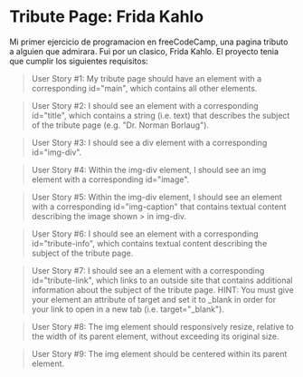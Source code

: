 # Tribute Page: Frida Kahlo

Mi primer ejercicio de programacion en freeCodeCamp, una pagina tributo a alguien que admirara. Fui por un clasico, Frida Kahlo.
El proyecto tenia que cumplir los siguientes requisitos:

> User Story #1: My tribute page should have an element with a corresponding id="main", which contains all other elements.

> User Story #2: I should see an element with a corresponding id="title", which contains a string (i.e. text) that describes the subject of the tribute page (e.g.   "Dr. Norman Borlaug").

> User Story #3: I should see a div element with a corresponding id="img-div".

> User Story #4: Within the img-div element, I should see an img element with a corresponding id="image".

> User Story #5: Within the img-div element, I should see an element with a corresponding id="img-caption" that contains textual content describing the image shown > in img-div.

> User Story #6: I should see an element with a corresponding id="tribute-info", which contains textual content describing the subject of the tribute page.

> User Story #7: I should see an a element with a corresponding id="tribute-link", which links to an outside site that contains additional information about the subject of the tribute page. HINT: You must give your element an attribute of target and set it to _blank in order for your link to open in a new tab (i.e. target="_blank").

> User Story #8: The img element should responsively resize, relative to the width of its parent element, without exceeding its original size.

> User Story #9: The img element should be centered within its parent element.
